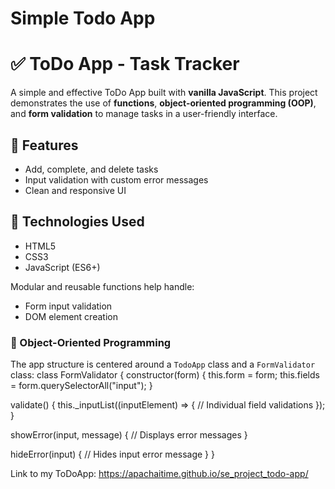 # Simple Todo App
# ✅ ToDo App - Task Tracker

A simple and effective ToDo App built with **vanilla JavaScript**. This project demonstrates the use of **functions**, **object-oriented programming (OOP)**, and **form validation** to manage tasks in a user-friendly interface.

## 📌 Features

- Add, complete, and delete tasks
- Input validation with custom error messages
- Clean and responsive UI

## 🧰 Technologies Used

- HTML5
- CSS3
- JavaScript (ES6+)

Modular and reusable functions help handle:

- Form input validation
- DOM element creation

### 🧱 Object-Oriented Programming

The app structure is centered around a `TodoApp` class and a `FormValidator` class:
class FormValidator {
  constructor(form) {
    this.form = form;
    this.fields = form.querySelectorAll("input");
  }

  validate() {
    this._inputList((inputElement) => {
      // Individual field validations
    });
  }

  showError(input, message) {
    // Displays error messages
  }

  hideError(input) {
    // Hides input error message
  }
}


Link to my ToDoApp: https://apachaitime.github.io/se_project_todo-app/
